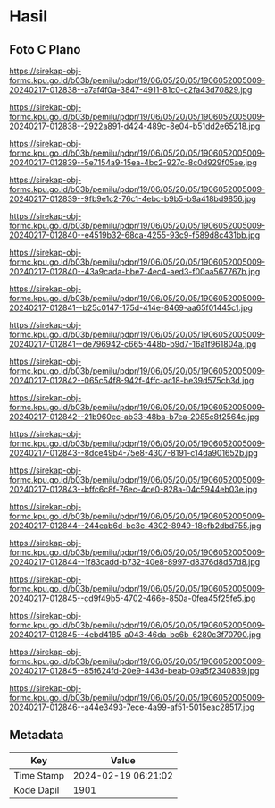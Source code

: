 # Hasil

## Foto C Plano

https://sirekap-obj-formc.kpu.go.id/b03b/pemilu/pdpr/19/06/05/20/05/1906052005009-20240217-012838--a7af4f0a-3847-4911-81c0-c2fa43d70829.jpg

https://sirekap-obj-formc.kpu.go.id/b03b/pemilu/pdpr/19/06/05/20/05/1906052005009-20240217-012838--2922a891-d424-489c-8e04-b51dd2e65218.jpg

https://sirekap-obj-formc.kpu.go.id/b03b/pemilu/pdpr/19/06/05/20/05/1906052005009-20240217-012839--5e7154a9-15ea-4bc2-927c-8c0d929f05ae.jpg

https://sirekap-obj-formc.kpu.go.id/b03b/pemilu/pdpr/19/06/05/20/05/1906052005009-20240217-012839--9fb9e1c2-76c1-4ebc-b9b5-b9a418bd9856.jpg

https://sirekap-obj-formc.kpu.go.id/b03b/pemilu/pdpr/19/06/05/20/05/1906052005009-20240217-012840--e4519b32-68ca-4255-93c9-f589d8c431bb.jpg

https://sirekap-obj-formc.kpu.go.id/b03b/pemilu/pdpr/19/06/05/20/05/1906052005009-20240217-012840--43a9cada-bbe7-4ec4-aed3-f00aa567767b.jpg

https://sirekap-obj-formc.kpu.go.id/b03b/pemilu/pdpr/19/06/05/20/05/1906052005009-20240217-012841--b25c0147-175d-414e-8469-aa65f01445c1.jpg

https://sirekap-obj-formc.kpu.go.id/b03b/pemilu/pdpr/19/06/05/20/05/1906052005009-20240217-012841--de796942-c665-448b-b9d7-16a1f961804a.jpg

https://sirekap-obj-formc.kpu.go.id/b03b/pemilu/pdpr/19/06/05/20/05/1906052005009-20240217-012842--065c54f8-942f-4ffc-ac18-be39d575cb3d.jpg

https://sirekap-obj-formc.kpu.go.id/b03b/pemilu/pdpr/19/06/05/20/05/1906052005009-20240217-012842--21b960ec-ab33-48ba-b7ea-2085c8f2564c.jpg

https://sirekap-obj-formc.kpu.go.id/b03b/pemilu/pdpr/19/06/05/20/05/1906052005009-20240217-012843--8dce49b4-75e8-4307-8191-c14da901652b.jpg

https://sirekap-obj-formc.kpu.go.id/b03b/pemilu/pdpr/19/06/05/20/05/1906052005009-20240217-012843--bffc6c8f-76ec-4ce0-828a-04c5944eb03e.jpg

https://sirekap-obj-formc.kpu.go.id/b03b/pemilu/pdpr/19/06/05/20/05/1906052005009-20240217-012844--244eab6d-bc3c-4302-8949-18efb2dbd755.jpg

https://sirekap-obj-formc.kpu.go.id/b03b/pemilu/pdpr/19/06/05/20/05/1906052005009-20240217-012844--1f83cadd-b732-40e8-8997-d8376d8d57d8.jpg

https://sirekap-obj-formc.kpu.go.id/b03b/pemilu/pdpr/19/06/05/20/05/1906052005009-20240217-012845--cd9f49b5-4702-466e-850a-0fea45f25fe5.jpg

https://sirekap-obj-formc.kpu.go.id/b03b/pemilu/pdpr/19/06/05/20/05/1906052005009-20240217-012845--4ebd4185-a043-46da-bc6b-6280c3f70790.jpg

https://sirekap-obj-formc.kpu.go.id/b03b/pemilu/pdpr/19/06/05/20/05/1906052005009-20240217-012845--85f624fd-20e9-443d-beab-09a5f2340839.jpg

https://sirekap-obj-formc.kpu.go.id/b03b/pemilu/pdpr/19/06/05/20/05/1906052005009-20240217-012846--a44e3493-7ece-4a99-af51-5015eac28517.jpg


## Metadata

| Key        | Value               |
| ---------- | ------------------- |
| Time Stamp | 2024-02-19 06:21:02 |
| Kode Dapil | 1901                |



